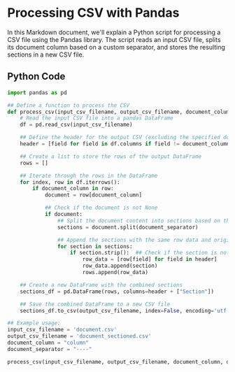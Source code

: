 # Processing CSV with Pandas

In this Markdown document, we'll explain a Python script for processing a CSV file using the Pandas library. The script reads an input CSV file, splits its document column based on a custom separator, and stores the resulting sections in a new CSV file.

## Python Code

```python
import pandas as pd

## Define a function to process the CSV
def process_csv(input_csv_filename, output_csv_filename, document_column, document_separator):
    # Read the input CSV file into a pandas DataFrame
    df = pd.read_csv(input_csv_filename)

    ## Define the header for the output CSV (excluding the specified document column)
    header = [field for field in df.columns if field != document_column]

    ## Create a list to store the rows of the output DataFrame
    rows = []

    ## Iterate through the rows in the DataFrame
    for index, row in df.iterrows():
        if document_column in row:
            document = row[document_column]

            ## Check if the document is not None
            if document:
                ## Split the document content into sections based on the custom separator
                sections = document.split(document_separator)

                ## Append the sections with the same row data and original document
                for section in sections:
                    if section.strip():  ## Check if the section is not empty
                        row_data = [row[field] for field in header]
                        row_data.append(section)
                        rows.append(row_data)

    ## Create a new DataFrame with the combined sections
    sections_df = pd.DataFrame(rows, columns=header + ["Section"])

    ## Save the combined DataFrame to a new CSV file
    sections_df.to_csv(output_csv_filename, index=False, encoding='utf-8')

## Example usage:
input_csv_filename = 'document.csv'
output_csv_filename = 'document_sectioned.csv'
document_column = "column"
document_separator = "----"

process_csv(input_csv_filename, output_csv_filename, document_column, document_separator)
